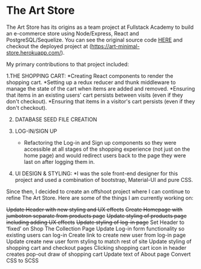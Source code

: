 # The Art Store

The Art Store has its origins as a team project at Fullstack Academy to build an e-commerce store using Node/Express, React and PostgreSQL/Sequelize. You can see the original source code [HERE](https://github.com/abdelshok/graceShopper) and checkout the deployed project at (https://art-minimal-store.herokuapp.com/).

My primary contributions to that project included:

1.THE SHOPPING CART: 
	*Creating React components to render the shopping cart.
	*Setting up a redux reducer and thunk middleware to manage the state of the cart when items are added and removed.
	*Ensuring that items in an existing users' cart persists between visits (even if they don't checkout).
	*Ensuring that items in a visitor's cart persists (even if they don't checkout).
	
2. DATABASE SEED FILE CREATION

3. LOG-IN/SIGN UP 
	* Refactoring the Log-in and Sign up components so they were accessible at all stages of the shopping experience (not just on the home page) and would redirect users back to the page they were last on after logging them in.

4. UI DESIGN & STYLING: 
	*I was the sole front-end designer for this project and used a combination of bootstrap, Material-UI and pure CSS.


Since then, I decided to create an offshoot project where I can continue to refine The Art Store. Here are some of the things I am currently working on:

<s>Update Header with new styling and UX effects</s>
<s>Create Homepage with jumbotron separate from products page</s>
<s>Update styling of products page including adding UX effects</s>
<s>Update styling of log-in page</s>
Set Header to ‘fixed’ on Shop The Collection Page
Update Log-in form functionality so existing users can log-in
Create link to create new user from log-in page
Update create new user form styling to match rest of site
Update styling of shopping cart and checkout pages
Clicking shopping cart icon in header creates pop-out draw of shopping cart
Update text of About page
Convert CSS to SCSS 





